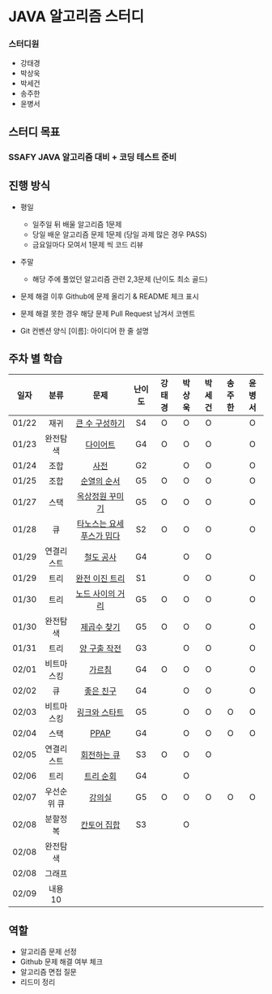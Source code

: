 # JAVA 알고리즘 스터디

### 스터디원

- 강태경
- 박상욱
- 박세건
- 송주한
- 윤병서

## 스터디 목표

### SSAFY JAVA 알고리즘 대비 + 코딩 테스트 준비

## 진행 방식

- 평일
  - 일주일 뒤 배울 알고리즘 1문제
  - 당일 배운 알고리즘 문제 1문제 (당일 과제 많은 경우 PASS)
  - 금요일마다 모여서 1문제 씩 코드 리뷰
- 주말

  - 해당 주에 풀었던 알고리즘 관련 2,3문제 (난이도 최소 골드)

- 문제 해결 이후 Github에 문제 올리기 & README 체크 표시
- 문제 해결 못한 경우 해당 문제 Pull Request 남겨서 코멘트
- Git 컨벤션 양식 [이름]: 아이디어 한 줄 설명

## 주차 별 학습

| 일자  |    분류     |                               문제                                | 난이도 | 강태경 | 박상욱 | 박세건 | 송주한 | 윤병서 |
| ----- | :---------: | :---------------------------------------------------------------: | :----: | :----: | :----: | :----: | :----: | :----: |
| 01/22 |    재귀     |      [큰 수 구성하기](https://www.acmicpc.net/problem/18511)      |   S4   |   O    |   O    |   O    |        |   O    |
| 01/23 |  완전탐색   |         [다이어트](https://www.acmicpc.net/problem/19942)         |   G4   |   O    |   O    |   O    |        |   O    |
| 01/24 |    조합     |           [사전](https://www.acmicpc.net/problem/1256)            |   G2   |        |   O    |   O    |        |   O    |
| 01/25 |    조합     |        [순열의 순서](https://www.acmicpc.net/problem/1722)        |   G5   |   O    |   O    |   O    |        |   O    |
| 01/27 |    스택     |      [옥상정원 꾸미기](https://www.acmicpc.net/problem/6198)      |   G5   |   O    |   O    |   O    |        |   O    |
| 01/28 |     큐      | [타노스는 요세푸스가 밉다](https://www.acmicpc.net/problem/28066) |   S2   |   O    |   O    |   O    |        |   O    |
| 01/29 | 연결리스트  |        [철도 공사](https://www.acmicpc.net/problem/23309)         |   G4   |        |   O    |   O    |        |        |
| 01/29 |    트리     |      [완전 이진 트리](https://www.acmicpc.net/problem/9934)       |   S1   |        |   O    |   O    |        |   O    |
| 01/30 |    트리     |     [노드 사이의 거리](https://www.acmicpc.net/problem/1240)      |   G5   |   O    |   O    |   O    |        |   O    |
| 01/30 |  완전탐색   |        [제곱수 찾기](https://www.acmicpc.net/problem/1025)        |   G5   |   O    |   O    |   O    |        |   O    |
| 01/31 |    트리     |       [양 구출 작전](https://www.acmicpc.net/problem/16437)       |   G3   |        |   O    |   O    |        |   O    |
| 02/01 | 비트마스킹  |          [가르침](https://www.acmicpc.net/problem/1062)           |   G4   |   O    |   O    |   O    |        |   O    |
| 02/02 |     큐      |         [좋은 친구](https://www.acmicpc.net/problem/3078)         |   G4   |        |   O    |   O    |        |   O    |
| 02/03 | 비트마스킹  |      [링크와 스타트](https://www.acmicpc.net/problem/15661)       |   G5   |        |   O    |   O    |   O    |   O    |
| 02/04 |    스택     |           [PPAP](https://www.acmicpc.net/problem/16120)           |   G4   |        |   O    |   O    |   O    |   O    |
| 02/05 | 연결리스트  |        [회전하는 큐](https://www.acmicpc.net/problem/1021)        |   S3   |   O    |   O    |   O    |        |        |
| 02/06 |    트리     |        [트리 순회](https://www.acmicpc.net/problem/22856)         |   G4   |        |   O    |        |        |        |
| 02/07 | 우선순위 큐 |          [강의실](https://www.acmicpc.net/problem/1374)           |   G5   |   O    |   O    |   O    |   O    |   O    |
| 02/08 |  분할정복   |        [칸토어 집합](https://www.acmicpc.net/problem/4779)        |   S3   |        |   O    |        |        |        |
| 02/08 |  완전탐색   |                                                                   |        |        |        |        |        |        |
| 02/08 |   그래프    |                                                                   |        |        |        |        |        |        |
| 02/09 |   내용 10   |                                                                   |        |        |        |        |        |        |

## 역할

- 알고리즘 문제 선정
- Github 문제 해결 여부 체크
- 알고리즘 면접 질문
- 리드미 정리
